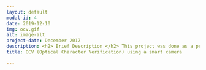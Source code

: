 ```yaml
---
layout: default
modal-id: 4
date: 2019-12-10
img: ocv.gif
alt: image-alt
project-date: December 2017
description: <h2> Brief Description </h2> This project was done as a proof of concept for building a software that verifies if the labels are correctly printed. It should be noted that the verification problem is much simpler version than the recognition problem, where the real question we are asked is to find out what character are present in the given image. But in verification problem, the real question we are being asked is "are these characters same as the characters I showed you previously?". This simplification of verification allows us to construct simple algorithm which do not necessarily understand what characters are present in the image but can verify if the given characters are the same as the characters registered in a template.<br> <h2> Algorithm Description </h2> <ul> <li> A template image is first registered. Key points are detected on the template image and descriptors are built for each key point detected. The key point detectors and descriptors used in this work are the ORB feature descriptors. There are more powerful feature descriptors like SIFT but they are not commercial license friendly. </li> <li> A new query image is given for verification. key points are detected on the query image and key point descriptors are built around each detected key point. Once again, ORB feature descriptors are used in this case</li><li> The key point descriptors from query image are matched against key point descriptors from template image and the matching key point pairs are found. Lowe's ratio was used to remove ambiguous matches in this step</li><li> Finally, a transformation is computed using the matching key point pairs. This transformation aligns the query image to be in the same pose as the template image. The transformation computed here is the Euclidean transformation since it only involves rotation and translation. But if other variations such as scaling, skew, perspectivity are allowed, one should consider more general transformations, with homography being the top of them all</li><li> Finally, after alignment both template image and query image are binarized using otsu's thresholding. Otsu's thresholding is useful in this case since there are only two colors, the foreground and the background. Then difference between the query image and the template image is computed for registered ROI </li><li> If the difference image between the two is all zeros, the registered text is present in the given query image and hence, it is declared as a "pass". If the difference image is not all zeros, then it means that the registered text is not present and hence, it is declared as a "Failure" </li><li> Sometimes, due to small noises, the difference image will not be all zeros. To avoid this, morphological closing is applied before checking for the difference</li><li> If the alignment fails due to lack of key point matches, it also indicates a failure since that can only happen if the template and query image are completely different. </li></ul><h2> Some tips for speedup</h2> This algorithm took 90 ms on a cortex A9 processor. The main design decision that made this processing time possible were <li> Choose the right transforms. A homography might be a very tempting choice since its a very general transform that can handle all variations but using a euclidean transform instead of a homography after carefully studying the problem constraints cut 50 ms of processing time </li> <li> I cut down the pyramid construction in ORB feature generation since scale invariance was not a necessary demand as per problem specification. <h2> Challanges in working with ARM Processors</h2> OpenCv has been around for long and it has been well optimized for Intel chips since the SIMD instruction set for Intel which is SSE is well written for OpenCV, thus exploiting any parallel resources available. But same is not true for ARM chipset. The analogous SIMD instruction for ARM which is NEON is not fully written at the low level for OpenCV, thus missing to exploit available parallel resources. Therefore, if we were to compare the same algorithm running on a quadcore intel and ARM chipset with very similar computing powers, on an average 1:4 slowdown was observed with ARM chipset. At the time of publishing this post (December 2019), there isn't a great effort seen in OpenCV to make it Neon optimised and hence, this slowdown trend is likely to continue for years to come with OpenCV.<br><br> The whole algorithm is clearly explained in the video along with a demo <iframe width="560" height="315" src="https://www.youtube.com/embed/omvuAs_Ha4s" frameborder="0" allow="accelerometer; autoplay; encrypted-media; gyroscope; picture-in-picture" allowfullscreen></iframe><br><br> Due to copyrights, I cannot share the code I wrote for my company. Feel free to get in touch with me, if you have doubts in any part of the algorithm.
title: OCV (Optical Character Verification) using a smart camera

---
```

